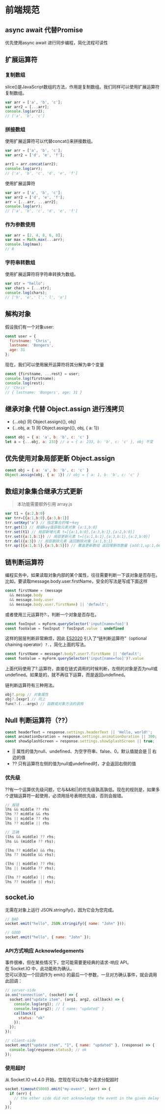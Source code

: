 # 前端规范

## async await 代替Promise
优先使用async await 进行同步编程，简化流程可读性

## 扩展运算符

### 复制数组
slice()是JavaScript数组的方法，作用是复制数组。我们同样可以使用扩展运算符复制数组。
```js
var arr = ['a', 'b', 'c'];
var arr2 = [...arr];
console.log(arr2);
// ['a', 'b', 'c']
```

### 拼接数组
使用扩展运算符可以代替concat()来拼接数组。
```js
var arr = ['a', 'b', 'c'];
var arr2 = ['d', 'e', 'f'];

arr1 = arr.concat(arr2);
console.log(arr);
// ['a', 'b', 'c', 'd', 'e', 'f']
```
使用扩展运算符
```js
var arr = ['a', 'b', 'c'];
var arr2 = ['d', 'e', 'f'];
arr = [...arr, ...arr2];
console.log(arr);
// ['a', 'b', 'c', 'd', 'e', 'f']
```

### 作为参数使用
```js
var arr = [2, 4, 8, 6, 0];
var max = Math.max(...arr);
console.log(max);
// 8
```

### 字符串转数组
使用扩展运算符将字符串转换为数组。
```js
var str = "hello";
var chars = [...str];
console.log(chars); 
// ['h', 'e',' l',' l', 'o']
```

## 解构对象
假设我们有一个对象user:
```js
const user = {
  firstname: 'Chris',
  lastname: 'Bongers',
  age: 31
};
```
现在，我们可以使用展开运算符将其分解为单个变量
```js
const {firstname, ...rest} = user;
console.log(firstname);
console.log(rest);
// 'Chris'
// { lastname: 'Bongers', age: 31 }
```
## 继承对象 代替 Object.assign 进行浅拷贝
- {...obj} 同 Object.assign({}, obj)
- {...obj, a: 1} 同 Object.assign({}, obj, { a: 1})
```js
const obj = { a: 'a', b: 'b', c: 'c' }
let a = {...obj, a: 233} // a = { a: 233, b: 'b', c: 'c' }, obj 不变
```

## 优先使用对象局部更新 Object.assign
```js
const obj = { a: 'a', b: 'b', c: 'c' }
Object.assign(obj, { a: 1}) // obj = { a: 1, b: 'b', c: 'c' }
```

## 数组对象集合继承方式更新
> 本功能需要额外引用 array.js
```js
var t1 = {a:2,b:0}
var trr=[{a:1,b:0},{a:3,b:1}]
trr.setKey('a') // 指定集合的唯一key
trr.get(1) // 根据key值获取元素对象 {a:1,b:0}
trr.set(t1) // 局部新增元素 t=[{a:1,b:0},{a:3,b:1},{a:2,b:0}]
trr.set({a:1,b:1}) // 局部更新元素 t=[{a:1,b:1},{a:3,b:1},{a:2,b:0}]
trr.del({a:3}) // 局部删除元素 返回删除对象 {a:1,b:1}
trr.up([{a:1,b:5},{a:5,b:5}]) // 覆盖更新数组 返回增删改数量 {add:1,up:1,del:0}
```

## ****链判断运算符****
编程实务中，如果读取对象内部的某个属性，往往需要判断一下该对象是否存在。比如，要读取message.body.user.firstName，安全的写法是写成下面这样

```jsx
const firstName = (message
  && message.body
  && message.body.user
  && message.body.user.firstName) || 'default';
```

或者使用三元运算符?:，判断一个对象是否存在。

```jsx
const fooInput = myForm.querySelector('input[name=foo]')
const fooValue = fooInput ? fooInput.value : undefined
```

这样的层层判断非常麻烦，因此 [ES2020](https://links.jianshu.com/go?to=https%3A%2F%2Fgithub.com%2Ftc39%2Fproposal-optional-chaining) 引入了“链判断运算符”（optional chaining operator）`?.`，简化上面的写法。

```jsx
const firstName = message?.body?.user?.firstName || 'default';
const fooValue = myForm.querySelector('input[name=foo]')?.value
```

上面代码使用了?.运算符，直接在链式调用的时候判断，左侧的对象是否为null或undefined。如果是的，就不再往下运算，而是返回undefined。

链判断运算符有三种用法。

```jsx
obj?.prop // 对象属性
obj?.[expr] // 同上
func?.(...args) // 函数或对象方法的调用
```

## Null 判断运算符（??）
```js
const headerText = response.settings.headerText || 'Hello, world!';
const animationDuration = response.settings.animationDuration || 300;
const showSplashScreen = response.settings.showSplashScreen || true;
```
- || 属性的值为null、undefined、为空字符串、false、0，默认值就会是 || 右边的值
- ?? 只有运算符左侧的值为null或undefined时，才会返回右侧的值

### 优先级
??有一个运算优先级问题，它与&&和||的优先级孰高孰低。现在的规则是，如果多个逻辑运算符一起使用，必须用括号表明优先级，否则会报错。
```js
// 报错
lhs && middle ?? rhs
lhs ?? middle && rhs
lhs || middle ?? rhs
lhs ?? middle || rhs

// 正确
(lhs && middle) ?? rhs;
lhs && (middle ?? rhs);

(lhs ?? middle) && rhs;
lhs ?? (middle && rhs);

(lhs || middle) ?? rhs;
lhs || (middle ?? rhs);

(lhs ?? middle) || rhs;
lhs ?? (middle || rhs);
```

## socket.io

无需在对象上运行 JSON.stringify()，因为它会为您完成。
```js
// BAD
socket.emit("hello", JSON.stringify({ name: "John" }));

// GOOD
socket.emit("hello", { name: "John" });
```

### API方式响应 Acknowledgements
事件很棒，但在某些情况下，您可能需要更经典的请求-响应 API。  
在 Socket.IO 中，此功能称为确认。   
您可以添加一个回调作为 emit() 的最后一个参数，一旦对方确认事件，就会调用此回调：
```js
// server-side
io.on("connection", (socket) => {
  socket.on("update item", (arg1, arg2, callback) => {
    console.log(arg1); // 1
    console.log(arg2); // { name: "updated" }
    callback({
      status: "ok"
    });
  });
});

// client-side
socket.emit("update item", "1", { name: "updated" }, (response) => {
  console.log(response.status); // ok
});
```

### 使用超时
从 Socket.IO v4.4.0 开始，您现在可以为每个请求分配超时
```js
socket.timeout(5000).emit("my-event", (err) => {
  if (err) {
    // the other side did not acknowledge the event in the given delay
  }
});
```
